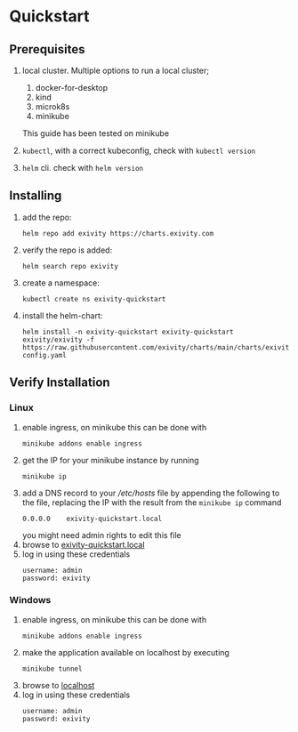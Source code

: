 # Quickstart
## Prerequisites

1. local cluster. Multiple options to run a local cluster;
    1. docker-for-desktop
    1. kind
    1. microk8s
    1. minikube

    This guide has been tested on minikube
1. `kubectl`, with a correct kubeconfig, check with `kubectl version`
1. `helm` cli. check with `helm version`

## Installing

1. add the repo:
    ```
    helm repo add exivity https://charts.exivity.com
    ```
1. verify the repo is added:
    ```
    helm search repo exivity
    ```
1. create a namespace:
    ```
    kubectl create ns exivity-quickstart
    ```
1. install the helm-chart:
    ```
    helm install -n exivity-quickstart exivity-quickstart exivity/exivity -f https://raw.githubusercontent.com/exivity/charts/main/charts/exivity/examples/quickstart-config.yaml
    ```

## Verify Installation
### Linux
1. enable ingress, on minikube this can be done with
    ```
    minikube addons enable ingress
    ```
1. get the IP for your minikube instance by running
    ```
    minikube ip
    ```
1. add a DNS record to your _/etc/hosts_ file by appending the following to the file, replacing the IP with the result from the `minikube ip` command
    ```
    0.0.0.0    exivity-quickstart.local
    ```
   you might need admin rights to edit this file
1. browse to [exivity-quickstart.local](https://exivity-quickstart.local)
1. log in using these credentials
    ```
    username: admin
    password: exivity
    ```

### Windows
1. enable ingress, on minikube this can be done with
    ```
    minikube addons enable ingress
    ```
1. make the application available on localhost by executing
    ```
    minikube tunnel
    ```
1. browse to [localhost](https://localhost)
1. log in using these credentials
    ```
    username: admin
    password: exivity
    ```
